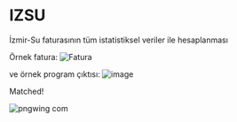 # IZSU

İzmir-Su faturasının tüm istatistiksel veriler ile hesaplanması


Örnek fatura:
![Fatura](https://user-images.githubusercontent.com/57726183/154376156-e9a9b984-cc39-47ca-8a56-d67f58f39969.jpeg)

ve örnek program çıktısı:
![image](https://user-images.githubusercontent.com/57726183/154376357-3caddcf8-de3a-4775-ba4b-fea0a1f1aa59.png)

 Matched!
 
![pngwing com](https://user-images.githubusercontent.com/57726183/154376597-adc08be3-071f-4b18-9e7e-b4725d10ac4d.png) 
